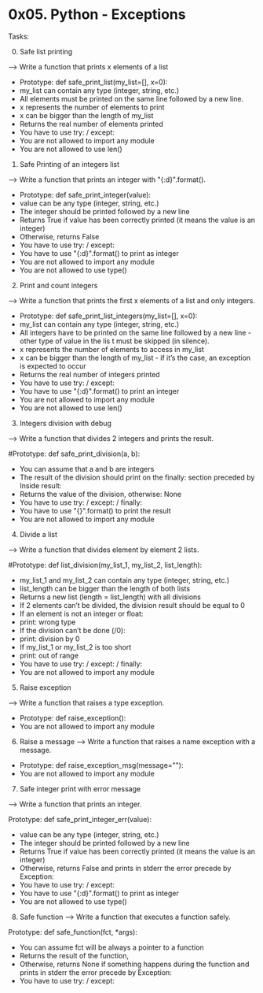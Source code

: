 # 0x05. Python - Exceptions

Tasks:

0. Safe list printing

--> Write a function that prints x elements of a list
  * Prototype: def safe_print_list(my_list=[], x=0):
  * my_list can contain any type (integer, string, etc.)
  * All elements must be printed on the same line followed by a new line.
  * x represents the number of elements to print
  * x can be bigger than the length of my_list
  * Returns the real number of elements printed
  * You have to use try: / except:
  * You are not allowed to import any module
  * You are not allowed to use len()



1. Safe Printing of an integers list

--> Write a function that prints an integer with "{:d}".format().

 * Prototype: def safe_print_integer(value):
 * value can be any type (integer, string, etc.)
 * The integer should be printed followed by a new line
 * Returns True if value has been correctly printed (it means the value is an integer)
 * Otherwise, returns False
 * You have to use try: / except:
 * You have to use "{:d}".format() to print as integer
 * You are not allowed to import any module
 * You are not allowed to use type()




2. Print and count integers

--> Write a function that prints the first x elements of a list and only integers.

 * Prototype: def safe_print_list_integers(my_list=[], x=0):
 * my_list can contain any type (integer, string, etc.)
 * All integers have to be printed on the same line followed by a new line - other type of value in the lis   t must be skipped (in silence).
 * x represents the number of elements to access in my_list
 * x can be bigger than the length of my_list - if it’s the case, an exception is expected to occur
 * Returns the real number of integers printed
 * You have to use try: / except:
 * You have to use "{:d}".format() to print an integer
 * You are not allowed to import any module
 * You are not allowed to use len()


3. Integers division with debug

--> Write a function that divides 2 integers and prints the result.

#Prototype: def safe_print_division(a, b):
 * You can assume that a and b are integers
 * The result of the division should print on the finally: section preceded by Inside result:
 * Returns the value of the division, otherwise: None
 * You have to use try: / except: / finally:
 * You have to use "{}".format() to print the result
 * You are not allowed to import any module


4. Divide a list

--> Write a function that divides element by element 2 lists.

#Prototype: def list_division(my_list_1, my_list_2, list_length):
 * my_list_1 and my_list_2 can contain any type (integer, string, etc.)
 * list_length can be bigger than the length of both lists
 * Returns a new list (length = list_length) with all divisions
 * If 2 elements can’t be divided, the division result should be equal to 0
 * If an element is not an integer or float:
 * print: wrong type
 * If the division can’t be done (/0):
 * print: division by 0
 * If my_list_1 or my_list_2 is too short
 * print: out of range
 * You have to use try: / except: / finally:
 * You are not allowed to import any module


5. Raise exception

--> Write a function that raises a type exception.

 * Prototype: def raise_exception():
 * You are not allowed to import any module


6. Raise a message
--> Write a function that raises a name exception with a message.

 * Prototype: def raise_exception_msg(message=""):
 * You are not allowed to import any module


7. Safe integer print with error message

--> Write a function that prints an integer.

Prototype: def safe_print_integer_err(value):
 * value can be any type (integer, string, etc.)
 * The integer should be printed followed by a new line
 * Returns True if value has been correctly printed (it means the value is an integer)
 * Otherwise, returns False and prints in stderr the error precede by Exception:
 * You have to use try: / except:
 * You have to use "{:d}".format() to print as integer
 * You are not allowed to use type()


8. Safe function
--> Write a function that executes a function safely.

Prototype: def safe_function(fct, *args):
 * You can assume fct will be always a pointer to a function
 * Returns the result of the function,
 * Otherwise, returns None if something happens during the function and prints in stderr the error precede    by Exception:
 * You have to use try: / except:

